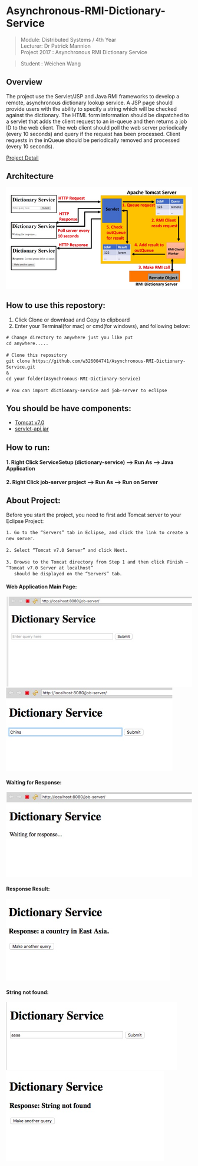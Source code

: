 # Asynchronous-RMI-Dictionary-Service
> Module: Distributed Systems / 4th Year  
> Lecturer: Dr Patrick Mannion  
> Project 2017 : Asynchronous RMI Dictionary Service

> Student : Weichen Wang

## Overview
The project use the Servlet/JSP and Java RMI frameworks to develop a remote, asynchronous dictionary lookup service. A JSP page should provide users with the ability to specify a string which will be checked against the dictionary. The HTML form information should be dispatched to a servlet that adds the client request to an in-queue and then returns a job ID to the web client. The web client should poll the web server periodically (every 10 seconds) and query if the request has been processed. Client requests in the inQueue should be periodically removed and processed (every 10 seconds).

[Project Detail](https://github.com/w326004741/Asynchronous-RMI-Dictionary-Service/blob/master/dsAssignment2017.pdf)

## Architecture
![image](https://github.com/w326004741/Asynchronous-RMI-Dictionary-Service/blob/master/image/1961513890869_.pic.jpg)

## How to use this repostory:
1. Click Clone or download and Copy to clipboard
2. Enter your Terminal(for mac) or cmd(for windows), and following below:
```
# Change directory to anywhere just you like put
cd anywhere.....

# Clone this repository
git clone https://github.com/w326004741/Asynchronous-RMI-Dictionary-Service.git
&
cd your folder(Asynchronous-RMI-Dictionary-Service)

# You can import dictionary-service and job-server to eclipse

```
## You should be have components:
- [Tomcat v7.0](https://tomcat.apache.org/download-70.cgi)
- [servlet-api.jar](https://stackoverflow.com/questions/8521851/where-do-i-get-servlet-api-jar-from)

## How to run:
#### 1. Right Click ServiceSetup (dictionary-service) --> Run As --> Java Application ####

#### 2. Right Click job-server project --> Run As --> Run on Server ####


## About Project:
Before you start the project, you need to first add Tomcat server to your Eclipse Project:
```
1. Go to the “Servers” tab in Eclipse, and click the link to create a new server. 

2. Select “Tomcat v7.0 Server” and click Next.

3. Browse to the Tomcat directory from Step 1 and then click Finish – “Tomcat v7.0 Server at localhost” 
   should be displayed on the “Servers” tab.
```
#### Web Application Main Page:
![image](https://github.com/w326004741/Asynchronous-RMI-Dictionary-Service/blob/master/image/1901513889789_.pic.jpg)
![image](https://github.com/w326004741/Asynchronous-RMI-Dictionary-Service/blob/master/image/1951513890559_.pic.jpg)

#### Waiting for Response:
![image](https://github.com/w326004741/Asynchronous-RMI-Dictionary-Service/blob/master/image/1911513889984_.pic.jpg)

#### Response Result:
![image](https://github.com/w326004741/Asynchronous-RMI-Dictionary-Service/blob/master/image/1921513889993_.pic.jpg)

#### String not found:
![image](https://github.com/w326004741/Asynchronous-RMI-Dictionary-Service/blob/master/image/1931513890013_.pic.jpg)
![image](https://github.com/w326004741/Asynchronous-RMI-Dictionary-Service/blob/master/image/1941513890035_.pic.jpg)
